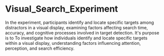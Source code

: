 # Visual_Search_Experiment
In the experiment, participants identify and locate specific targets among distractors in a visual display, examining factors affecting search time, accuracy, and cognitive processes involved in target detection.
It's purpose is to To investigate how individuals identify and locate specific targets within a visual display, understanding factors influencing attention, perception, and search efficiency.

